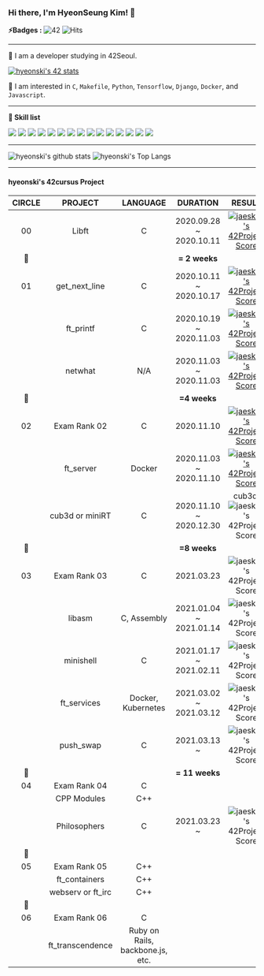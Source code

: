 <!--
**hyeonski/hyeonski** is a ✨ _special_ ✨ repository because its `README.md` (this file) appears on your GitHub profile.

Here are some ideas to get you started:

- 🔭 I’m currently working on ...
- 🌱 I’m currently learning ...
- 👯 I’m looking to collaborate on ...
- 🤔 I’m looking for help with ...
- 💬 Ask me about ...
- 📫 How to reach me: ...
- 😄 Pronouns: ...
- ⚡ Fun fact: ...
-->

### Hi there, I'm HyeonSeung Kim! 👋

**⚡️Badges :** ![42](https://badgen.net/badge/Born2Code/hyeonski/yellow?cache=86400&icon=https://meta.intra.42.fr/assets/42_logo-7dfc9110a5319a308863b96bda33cea995046d1731cebb735e41b16255106c12.svg) ![Hits](https://hits.seeyoufarm.com/api/count/incr/badge.svg?url=https%3A%2F%2Fgithub.com%2FJaeSeoKim)

---

🌱 I am a developer studying in 42Seoul. 

[![hyeonski's 42 stats](https://badge42.herokuapp.com/api/stats/hyeonski)](https://github.com/JaeSeoKim/badge42)

🙈 I am interested in `C`, `Makefile`, `Python`, `Tensorflow`, `Django`, `Docker`, and `Javascript`.

---

**👷 Skill list**

<img src="https://img.shields.io/badge/python%20-%2314354C.svg?&style=for-the-badge&logo=python&logoColor=white"/> <img src="https://img.shields.io/badge/TensorFlow%20-%23FF6F00.svg?&style=for-the-badge&logo=TensorFlow&logoColor=white" /> <img src="https://img.shields.io/badge/Keras%20-%23D00000.svg?&style=for-the-badge&logo=Keras&logoColor=white"/> <img src="https://img.shields.io/badge/pandas%20-%23150458.svg?&style=for-the-badge&logo=pandas&logoColor=white" /> <img src="https://img.shields.io/badge/numpy%20-%23013243.svg?&style=for-the-badge&logo=numpy&logoColor=white" /> <img src="https://img.shields.io/badge/django%20-%23092E20.svg?&style=for-the-badge&logo=django&logoColor=white"/> <img src="https://img.shields.io/badge/R%20-%23276DC3.svg?&style=for-the-badge&logo=R&logoColor=white"/> <img src="https://img.shields.io/badge/c%20-%2300599C.svg?&style=for-the-badge&logo=c&logoColor=white"/> <img src="https://img.shields.io/badge/Makefile%20-%232671E5.svg?&style=for-the-badge&logo=CMake&logoColor=white"> <img src="https://img.shields.io/badge/shell_script%20-%23121011.svg?&style=for-the-badge&logo=gnu-bash&logoColor=white"/> <img src="https://img.shields.io/badge/markdown-%23000000.svg?&style=for-the-badge&logo=markdown&logoColor=white"/> <img src="https://img.shields.io/badge/github%20-%23121011.svg?&style=for-the-badge&logo=github&logoColor=white"/> <img src="https://img.shields.io/badge/github%20actions%20-%232671E5.svg?&style=for-the-badge&logo=github%20actions&logoColor=white"/> <img src="https://img.shields.io/badge/docker%20-%230db7ed.svg?&style=for-the-badge&logo=docker&logoColor=white"/> <img src="https://img.shields.io/badge/Amazon AWS%20-%23FF9900.svg?&style=for-the-badge&logo=amazon-aws&logoColor=white"/> 

---

![hyeonski's github stats](https://github-readme-stats.vercel.app/api?username=hyeonski&bg_color=7f7fd5,86a8e7,91eac9&title_color=fff&text_color=fff)
![hyeonski's Top Langs](https://github-readme-stats.vercel.app/api/top-langs/?username=hyeonski&layout=compact&bg_color=7f7fd5,86a8e7,91eac9&title_color=fff&text_color=fff)

---

#### hyeonski's 42cursus Project

| CIRCLE |      PROJECT      |             LANGUAGE             |        DURATION         |                            RESULT                            |     LEVEL     |
| :----: | :---------------: | :------------------------------: | :---------------------: | :----------------------------------------------------------: | :-----------: |
|   00   |       Libft       |                C                 | 2020.09.28 ~ 2020.10.11 | [![jaeskim's 42Project Score](https://badge42.herokuapp.com/api/project/hyeonski/Libft)](https://github.com/JaeSeoKim/badge42) | level 1 - 03% |
|   💫    |                   |                                  |      **= 2 weeks**      |                                                              |               |
|   01   |   get_next_line   |                C                 | 2020.10.11 ~ 2020.10.17 | [![jaeskim's 42Project Score](https://badge42.herokuapp.com/api/project/hyeonski/get_next_line)](https://github.com/JaeSeoKim/badge42) | level 1 - 48% |
|        |     ft_printf     |                C                 | 2020.10.19 ~ 2020.11.03 | [![jaeskim's 42Project Score](https://badge42.herokuapp.com/api/project/hyeonski/ft_printf)](https://github.com/JaeSeoKim/badge42) | level 1 - 88% |
|        |      netwhat      |               N/A                | 2020.11.03 ~ 2020.11.03 | [![jaeskim's 42Project Score](https://badge42.herokuapp.com/api/project/hyeonski/netwhat)](https://github.com/JaeSeoKim/badge42) | level 2 - 03% |
|   💫    |                   |                                  |      **=4 weeks**       |                                                              |               |
|   02   |   Exam Rank 02    |                C                 |       2020.11.10        | [![jaeskim's 42Project Score](https://badge42.herokuapp.com/api/project/hyeonski/Exam%20Rank%2002)](https://github.com/JaeSeoKim/badge42) | level 2 - 03% |
|        |     ft_server     |              Docker              | 2020.11.03 ~ 2020.11.10 | [![jaeskim's 42Project Score](https://badge42.herokuapp.com/api/project/hyeonski/ft_server)](https://github.com/JaeSeoKim/badge42) | level 2 - 30% |
|        |  cub3d or miniRT  |                C                 | 2020.11.10 ~ 2020.12.30 | cub3d:![jaeskim's 42Project Score](https://badge42.herokuapp.com/api/project/hyeonski/cub3d) | Level 3 - 9%  |
|   💫    |                   |                                  |      **=8 weeks**       |                                                              |               |
|   03   |   Exam Rank 03    |                C                 |       2021.03.23        | ![jaeskim's 42Project Score](https://badge42.herokuapp.com/api/project/hyeonski/Exam%20Rank%2003) | Level 4 - 16% |
|        |      libasm       |           C, Assembly            | 2021.01.04 ~ 2021.01.14 | ![jaeskim's 42Project Score](https://badge42.herokuapp.com/api/project/hyeonski/libasm) | Level 3 - 34% |
|        |     minishell     |                C                 | 2021.01.17 ~ 2021.02.11 | ![jaeskim's 42Project Score](https://badge42.herokuapp.com/api/project/hyeonski/minishell) | Level 4 - 0%  |
|        |    ft_services    |        Docker, Kubernetes        | 2021.03.02 ~ 2021.03.12 | ![jaeskim's 42Project Score](https://badge42.herokuapp.com/api/project/hyeonski/ft_services) | Level 4 - 16% |
|        |     push_swap     |                C                 |      2021.03.13 ~       | ![jaeskim's 42Project Score](https://badge42.herokuapp.com/api/project/hyeonski/push_swap) |               |
|   💫    |                   |                                  |     **= 11 weeks**      |                                                              |               |
|   04   |   Exam Rank 04    |                C                 |                         |                                                              |               |
|        |    CPP Modules    |               C++                |                         |                                                              |               |
|        |   Philosophers    |                C                 |      2021.03.23 ~       | ![jaeskim's 42Project Score](https://badge42.herokuapp.com/api/project/hyeonski/Philosophers) |               |
|   💫    |                   |                                  |                         |                                                              |               |
|   05   |   Exam Rank 05    |               C++                |                         |                                                              |               |
|        |   ft_containers   |               C++                |                         |                                                              |               |
|        | webserv or ft_irc |               C++                |                         |                                                              |               |
|   💫    |                   |                                  |                         |                                                              |               |
|   06   |   Exam Rank 06    |                C                 |                         |                                                              |               |
|        | ft_transcendence  | Ruby on Rails, backbone.js, etc. |                         |                                                              |               |


